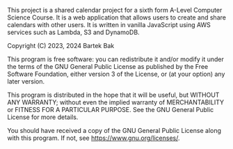 This project is a shared calendar project for a sixth form A-Level Computer Science Course. It is a web application that allows users to create and share calendars with other users. It is written in vanilla JavaScript using AWS services such as Lambda, S3 and DynamoDB.

Copyright (C) 2023, 2024 Bartek Bak

This program is free software: you can redistribute it and/or modify it under the terms of the GNU General Public License as published by the Free Software Foundation, either version 3 of the License, or (at your option) any later version.

This program is distributed in the hope that it will be useful, but WITHOUT ANY WARRANTY; without even the implied warranty of MERCHANTABILITY or FITNESS FOR A PARTICULAR PURPOSE. See the GNU General Public License for more details.

You should have received a copy of the GNU General Public License along with this program. If not, see <https://www.gnu.org/licenses/>.
